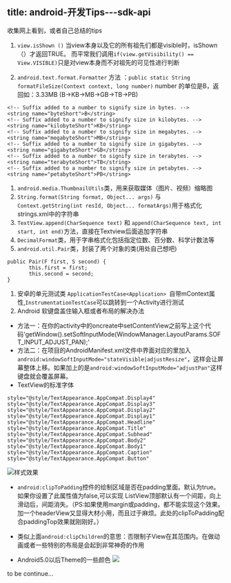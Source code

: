 title: android-开发Tips---sdk-api
---
收集网上看到，或者自己总结的tips 
1. `view.isShown ()` 当view本身以及它的所有祖先们都是visible时，isShown（）才返回TRUE。
而平常我们调用`if(view.getVisibility() == View.VISIBLE)`只是对view本身而不对祖先的可见性进行判断

1. `android.text.format.Formatter` 方法 ：`public static String formatFileSize(Context context, long number)` 
number 的单位是B，返回如：3.33MB  (B->KB->MB->GB->TB->PB)
```
<!-- Suffix added to a number to signify size in bytes. -->
<string name="byteShort">B</string>
<!-- Suffix added to a number to signify size in kilobytes. -->
<string name="kilobyteShort">KB</string>
<!-- Suffix added to a number to signify size in megabytes. -->
<string name="megabyteShort">MB</string>
<!-- Suffix added to a number to signify size in gigabytes. -->
<string name="gigabyteShort">GB</string>
<!-- Suffix added to a number to signify size in terabytes. -->
<string name="terabyteShort">TB</string>
<!-- Suffix added to a number to signify size in petabytes. -->
<string name="petabyteShort">PB</string>
```

1. `android.media.ThumbnailUtils`类，用来获取媒体（图片、视频）缩略图
1. `String.format(String format, Object... args)` 与 `Context.getString(int resId, Object... formatArgs)`用于格式化strings.xml中的字符串
1. `TextView.append(CharSequence text)` 和 `append(CharSequence text, int start, int end)`方法，直接在Textview后面追加字符串
1. `DecimalFormat`类，用于字串格式化包括指定位数、百分数、科学计数法等
1. `android.util.Pair`类，封装了两个对象的类(用处自己想吧)
```
public Pair(F first, S second) {    
       this.first = first;    
       this.second = second;
}
```
1. 安卓的单元测试类 `ApplicationTestCase<Application> `自带mContext属性,`InstrumentationTestCase`可以跳转到一个Activity进行测试
1. Android 软键盘盖住输入框或者布局的解决办法
 * 方法一：在你的activity中的oncreate中setContentView之前写上这个代码'getWindow().setSoftInputMode(WindowManager.LayoutParams.SOFT_INPUT_ADJUST_PAN);'
 * 方法二：在项目的AndroidManifest.xml文件中界面对应的<activity>里加入`android:windowSoftInputMode="stateVisible|adjustResize"`，这样会让屏幕整体上移。如果加上的是`android:windowSoftInputMode="adjustPan"`这样键盘就会覆盖屏幕。
* TextView的标准字体
```
style="@style/TextAppearance.AppCompat.Display4"
style="@style/TextAppearance.AppCompat.Display3"
style="@style/TextAppearance.AppCompat.Display2"
style="@style/TextAppearance.AppCompat.Display1"
style="@style/TextAppearance.AppCompat.Headline"
style="@style/TextAppearance.AppCompat.Title"
style="@style/TextAppearance.AppCompat.Subhead"
style="@style/TextAppearance.AppCompat.Body2"
style="@style/TextAppearance.AppCompat.Body1"
style="@style/TextAppearance.AppCompat.Caption"
style="@style/TextAppearance.AppCompat.Button"
```
![样式效果](http://upload-images.jianshu.io/upload_images/1181400-62c570276022d2d4.png?imageMogr2/auto-orient/strip%7CimageView2/2/w/1240)

* `android:clipToPadding`控件的绘制区域是否在padding里面。默认为true。如果你设置了此属性值为false,可以实现 ListView顶部默认有一个间距，向上滑动后，间距消失。（PS:如果使用margin或padding，都不能实现这个效果。加一个headerView又显得大材小用，而且过于麻烦。此处的clipToPadding配合paddingTop效果就刚刚好。）

* 类似上面`android:clipChildren`的意思：否限制子View在其范围内。在做动画或者一些特别的布局是会起到非常神奇的作用 

* Android5.0以后Theme的一些颜色
![](http://upload-images.jianshu.io/upload_images/1181400-ae85f080aecd4ba4.png?imageMogr2/auto-orient/strip%7CimageView2/2/w/1240)

to be continue...
